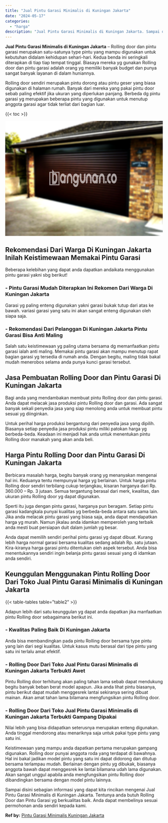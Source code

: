 ```yaml
---
title: "Jual Pintu Garasi Minimalis di Kuningan Jakarta"
date: "2024-05-17"
categories: 
  - "harga"
description: "Jual Pintu Garasi Minimalis di Kuningan Jakarta. Sampai disini sebagian informasi yang dapat kita rincikan mengenai Jual Pintu Garasi Minimalis di Kuningan J..."
---
```


**Jual Pintu Garasi Minimalis di Kuningan Jakarta** – Rolling door dan pintu garasi merupakan satu-satunya type pintu yang mampu digunakan untuk kebutuhan didalam kehidupan sehari-hari. Kedua benda ini seringkali diterapkan di tiap tiap tempat tinggal. Biasaya mereka yg gunakan Rolling door dan pintu garasi adalah orang yg memiliki banyak budget dan punya sangat banyak layanan di dalam huniannya.

Rolling door sendiri merupakan pintu dorong atau pintu geser yang biasa digunakan di halaman rumah. Banyak dari mereka yang pakai pintu door sebab paling efektif jika ukuran yang diperlukan panjang. Berbeda dg pintu garasi yg merupakan beberapa pintu yang digunakan untuk menutup anggota garasi agar tidak terliat dari bagian luar.

{{< toc >}}

![Jual Pintu Garasi Minimalis di Kuningan Jakarta](/images/pintu-garasi-53.png)

## Rekomendasi Dari Warga Di Kuningan Jakarta Inilah Keistimewaan Memakai Pintu Garasi

Beberapa kelebihan yang dapat anda dapatkan andaikata menggunakan pintu garasi yakni sbg berikut!

### \- Pintu Garasi Mudah Diterapkan Ini Rekomen Dari Warga Di Kuningan Jakarta

Garasi yg paling enteng digunakan yakni garasi bukak tutup dari atas ke bawah. variasi garasi yang satu ini akan sangat enteng digunakan oleh siapa saja.

### \- Rekomendasi Dari Pelanggan Di Kuningan Jakarta Pintu Garasi Bisa Anti Maling

Salah satu keistimewaan yg paling utama bersama dg memanfaatkan pintu garasi ialah anti maling. Memakai pintu garasi akan mampu menutup rapat bagian garasi yg tersedia di rumah anda. Dengan begitu, maling tidak bakal mudah menerobos selama anda punya kunci garasi tersebut.

## Jasa Pembuatan Rolling Door dan Pintu Garasi Di Kuningan Jakarta

Bagi anda yang mendambakan membuat pintu Rolling door dan pintu garasi. Anda dapat melacak jasa produksi pintu Rolling door dan garasi. Ada sangat banyak sekali penyedia jasa yang siap menolong anda untuk membuat pintu sesuai yg diinginkan.

Untuk perihal harga produksi bergantung dari penyedia jasa yang dipilih. Biasanya setiap penyedia jasa produksi pintu miliki patokan harga yg berbeda-beda. Keadaan ini menjadi hak anda untuk menentukan pintu Rolling door manakah yang akan anda beli.

## Harga Pintu Rolling Door dan Pintu Garasi Di Kuningan Jakarta

Berbicara masalah harga, begitu banyak orang yg menanyakan mengenai hal ini. Keduanya tentu mempunyai harga yg berlainan. Untuk harga pintu Rolling door sendiri terbilang cukup terjangkau, kisaran harganya dari Rp. 360.000 – Rp. 3 jutaan. Semua tergantung berasal dari merk, kwalitas, dan ukuran pintu Rolling door yg dapat digunakan.

Sperti itu juga dengan pintu garasi, harganya pun beragam. Setiap pintu garasi kadangkala punyai kualitas yg berbeda-beda antara satu sama lain. Jika anda melacak pintu garasi yang biasa saja, anda dapat mendapatkan harga yg murah. Namun jikalau anda idamkan memperoleh yang terbaik anda mesti buat persiapan duit dalam jumlah yg besar.

Anda dapat memilih sendiri perihal pintu garasi yg dapat dibuat. Kurang lebih harga normal garasi bersama kualitas sedang adalah Rp. satu jutaan. Kira-kiranya harga garasi pintu ditentukan oleh aspek tersebut. Anda bisa menentukannya sendiri ingin belanja pintu garasi sesuai yang di idamkan anda sendiri.

## Keunggulan Menggunakan Pintu Rolling Door Dari Toko Jual Pintu Garasi Minimalis di Kuningan Jakarta

{{< table-tables table="table2" >}}

Adapun lebih dari satu keunggulan yg dapat anda dapatkan jika manfaatkan pintu Rolling door sebagaimana berikut ini.

### \- Kwalitas Paling Baik Di Kuningan Jakarta

Anda bisa membandingkan pada pintu Rolling door bersama type pintu yang lain dari segi kualitas. Untuk kasus mutu berasal dari tipe pintu yang satu ini terlalu amat efektif.

### \- Rolling Door Dari Toko Jual Pintu Garasi Minimalis di Kuningan Jakarta Terbukti Awet

Pintu Rolling door terhitung akan paling tahan lama sebab dapat mendukung begitu banyak beban berat model apapun. Jika anda lihat pintu biasanya, pintu berikut dapat mudah menggesrek lantai sekiranya sering dibuat mainan. Akan amat tahan lama bilamana mengfungsikan pintu Rolling door.

### \- Rolling Door Dari Toko Jual Pintu Garasi Minimalis di Kuningan Jakarta Terbukti Gampang Dipakai

Nilai lebih yang bisa didapatkan seterusnya merupakan enteng digunakan. Anda tinggal mendorong atau menariknya saja untuk pakai type pintu yang satu ini.

Keistimewaan yang mampu anda dapatkan pertama merupakan gampang digunakan. Rolling door punyai anggota roda yang terdapat di bawahnya. Hal ini bakal jadikan model pintu yang satu ini dapat didorong dan ditutup bersama terlampau mudah. Berlainan dengan pintu yg dibukak, biasanya anggota bawah dapat menggesrek ke lantai bilamana udah lama digunakan. Akan sangat unggul apabila anda mengfungsikan pintu Rolling door dibandingkan bersama dengan model pintu lainnya.

Sampai disini sebagian informasi yang dapat kita rincikan mengenai Jual Pintu Garasi Minimalis di Kuningan Jakarta. Tentunya anda butuh Rolling Door dan Pintu Garasi yg berkualitas baik. Anda dapat membelinya sesuai permohonan anda sendiri kepada kami.

**Ref by:** [Pintu Garasi Minimalis Kuningan Jakarta](https://id.wikipedia.org/wiki/Pintu)
